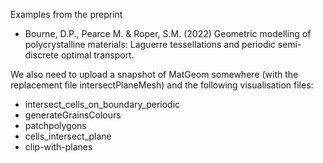 Examples from the preprint 
* Bourne, D.P., Pearce M. & Roper, S.M. (2022) Geometric modelling of polycrystalline materials: Laguerre tessellations and periodic semi-discrete optimal transport.  

We also need to upload a snapshot of MatGeom somewhere (with the replacement file intersectPlaneMesh) and the following visualisation files: 
* intersect_cells_on_boundary_periodic
* generateGrainsColours
* patchpolygons
* cells_intersect_plane
* clip-with-planes
